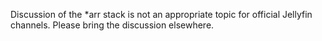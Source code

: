Discussion of the *arr stack is not an appropriate topic for official Jellyfin channels. Please bring the discussion elsewhere.